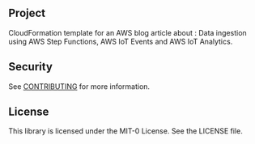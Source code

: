 ## Project

CloudFormation template for an AWS blog article about : Data ingestion using AWS Step Functions, AWS IoT Events and AWS IoT Analytics.

## Security

See [CONTRIBUTING](CONTRIBUTING.md#security-issue-notifications) for more information.

## License

This library is licensed under the MIT-0 License. See the LICENSE file.

